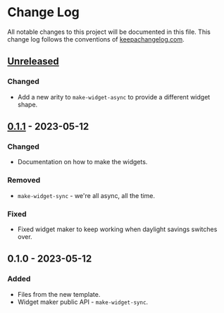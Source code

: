 # Change Log
All notable changes to this project will be documented in this file. This change log follows the conventions of [keepachangelog.com](http://keepachangelog.com/).

## [Unreleased]
### Changed
- Add a new arity to `make-widget-async` to provide a different widget shape.

## [0.1.1] - 2023-05-12
### Changed
- Documentation on how to make the widgets.

### Removed
- `make-widget-sync` - we're all async, all the time.

### Fixed
- Fixed widget maker to keep working when daylight savings switches over.

## 0.1.0 - 2023-05-12
### Added
- Files from the new template.
- Widget maker public API - `make-widget-sync`.

[Unreleased]: https://sourcehost.site/your-name/letras/compare/0.1.1...HEAD
[0.1.1]: https://sourcehost.site/your-name/letras/compare/0.1.0...0.1.1
